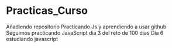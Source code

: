 # Practicas_Curso
Añadiendo repositorio
Practicando Js y aprendiendo a usar github
Seguimos practicando JavaScript dia 3 del reto de 100 dias
Dia 6 estudiando javascript
